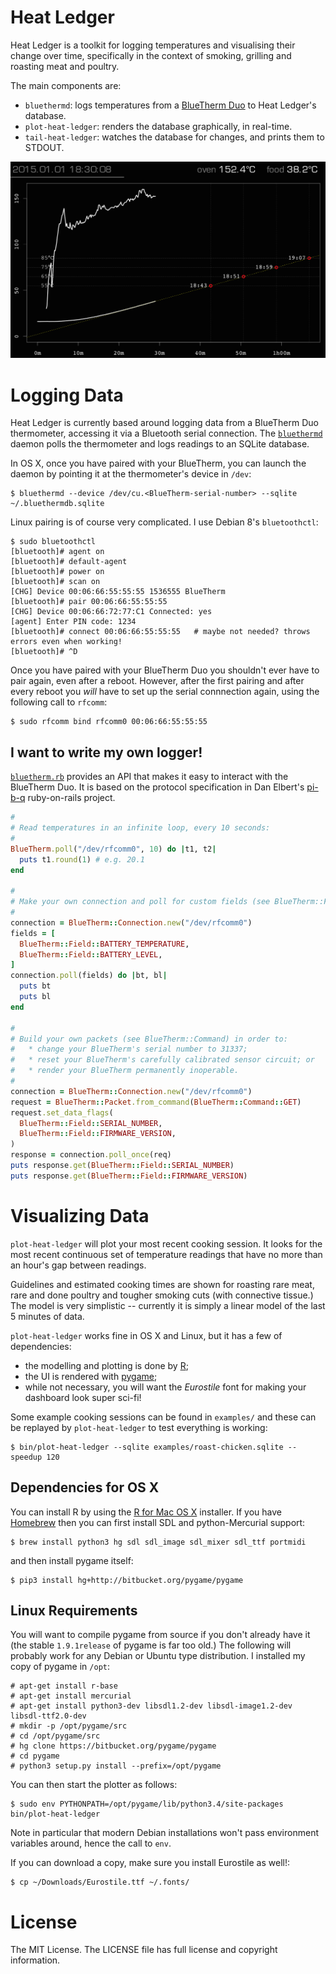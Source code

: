 # Heat Ledger

Heat Ledger is a toolkit for logging temperatures and visualising their
change over time, specifically in the context of smoking, grilling and roasting
meat and poultry.

The main components are:

* `bluethermd`: logs temperatures from a
  [BlueTherm Duo](
  http://thermometer.co.uk/bluetooth-temperature-probes/1002-bluetooth-thermometer-bluetherm-duo.html)
  to Heat Ledger's database.
* `plot-heat-ledger`: renders the database graphically, in real-time.
* `tail-heat-ledger`: watches the database for changes, and prints them to STDOUT.


![plot-heat-ledger screenshot](/examples/plot.png?raw=true "plot-heat-ledger screenshot")

# Logging Data

Heat Ledger is currently based around logging data from a BlueTherm Duo thermometer, 
accessing it via a Bluetooth serial connection.
The [`bluethermd`](/bin/bluethermd) daemon polls the thermometer and logs readings
to an SQLite database.

In OS X, once you have paired with your BlueTherm, you can launch the daemon by pointing
it at the thermometer's device in `/dev`:

    $ bluethermd --device /dev/cu.<BlueTherm-serial-number> --sqlite ~/.bluethermdb.sqlite

Linux pairing is of course very complicated.  I use Debian 8's `bluetoothctl`:

    $ sudo bluetoothctl
    [bluetooth]# agent on
    [bluetooth]# default-agent
    [bluetooth]# power on
    [bluetooth]# scan on
    [CHG] Device 00:06:66:55:55:55 1536555 BlueTherm
    [bluetooth]# pair 00:06:66:55:55:55
    [CHG] Device 00:06:66:72:77:C1 Connected: yes
    [agent] Enter PIN code: 1234
    [bluetooth]# connect 00:06:66:55:55:55   # maybe not needed? throws errors even when working!
    [bluetooth]# ^D

Once you have paired with your BlueTherm Duo you shouldn't ever have to
pair again, even after a reboot.
However, after the first pairing and after every reboot you *will* have to 
set up the serial connnection again, using the following call to `rfcomm`:

    $ sudo rfcomm bind rfcomm0 00:06:66:55:55:55


## I want to write my own logger!

[`bluetherm.rb`](/lib/ruby/bluetherm.rb) provides an API that makes
it easy to interact with the BlueTherm Duo.  It is based on the protocol
specification in Dan Elbert's
[pi-b-q](https://github.com/DanElbert/pi-b-q/tree/master)
ruby-on-rails project.

```ruby
#
# Read temperatures in an infinite loop, every 10 seconds:
#
BlueTherm.poll("/dev/rfcomm0", 10) do |t1, t2|
  puts t1.round(1) # e.g. 20.1
end

#
# Make your own connection and poll for custom fields (see BlueTherm::Field):
#
connection = BlueTherm::Connection.new("/dev/rfcomm0")
fields = [
  BlueTherm::Field::BATTERY_TEMPERATURE,
  BlueTherm::Field::BATTERY_LEVEL,
]
connection.poll(fields) do |bt, bl|
  puts bt
  puts bl
end

#
# Build your own packets (see BlueTherm::Command) in order to:
#   * change your BlueTherm's serial number to 31337;
#   * reset your BlueTherm's carefully calibrated sensor circuit; or
#   * render your BlueTherm permanently inoperable.
#
connection = BlueTherm::Connection.new("/dev/rfcomm0")
request = BlueTherm::Packet.from_command(BlueTherm::Command::GET)
request.set_data_flags(
  BlueTherm::Field::SERIAL_NUMBER,
  BlueTherm::Field::FIRMWARE_VERSION,
)
response = connection.poll_once(req)
puts response.get(BlueTherm::Field::SERIAL_NUMBER)
puts response.get(BlueTherm::Field::FIRMWARE_VERSION)
```


# Visualizing Data

`plot-heat-ledger` will plot your most recent cooking session.  It looks for
the most recent continuous set of temperature readings that have no more than an hour's
gap between readings.

Guidelines and estimated cooking times are shown for roasting rare meat, rare and done poultry
and tougher smoking cuts (with connective tissue.)  The model is very simplistic -- currently it is
simply a linear model of the last 5 minutes of data.

`plot-heat-ledger` works fine in OS X and Linux, but it has a few of dependencies:
* the modelling and plotting is done by [R](https://www.r-project.org/);
* the UI is rendered with [pygame](https://www.pygame.org/);
* while not necessary, you will want the *Eurostile* font for making your dashboard look super sci-fi!

Some example cooking sessions can be found in `examples/`
and these can be replayed by `plot-heat-ledger` to test everything is working:

    $ bin/plot-heat-ledger --sqlite examples/roast-chicken.sqlite --speedup 120



## Dependencies for OS X

You can install R by using the [R for Mac OS X](https://cran.r-project.org/bin/macosx/) installer.
If you have [Homebrew](http://brew.sh/) then you can first install SDL and python-Mercurial support:

    $ brew install python3 hg sdl sdl_image sdl_mixer sdl_ttf portmidi

and then install pygame itself:

    $ pip3 install hg+http://bitbucket.org/pygame/pygame


## Linux Requirements

You will want to compile pygame from source if you don't already have it
(the stable `1.9.1release` of pygame is far too old.)
The following will probably work for any Debian or Ubuntu type distribution.
I installed my copy of pygame in `/opt`:

    # apt-get install r-base
    # apt-get install mercurial
    # apt-get install python3-dev libsdl1.2-dev libsdl-image1.2-dev libsdl-ttf2.0-dev
    # mkdir -p /opt/pygame/src
    # cd /opt/pygame/src
    # hg clone https://bitbucket.org/pygame/pygame
    # cd pygame
    # python3 setup.py install --prefix=/opt/pygame

You can then start the plotter as follows:

    $ sudo env PYTHONPATH=/opt/pygame/lib/python3.4/site-packages bin/plot-heat-ledger

Note in particular that modern Debian installations won't pass environment variables around,
hence the call to `env`.

If you can download a copy, make sure you install Eurostile as well!:

    $ cp ~/Downloads/Eurostile.ttf ~/.fonts/


# License

The MIT License.  The LICENSE file has full license and copyright information.
